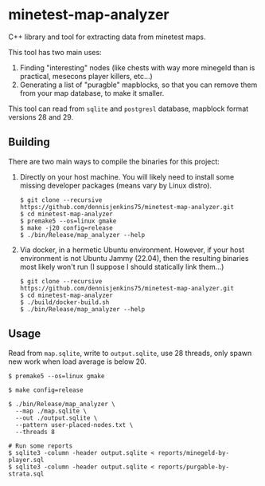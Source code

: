 # minetest-map-analyzer

C++ library and tool for extracting data from minetest maps.

This tool has two main uses:

1. Finding "interesting" nodes (like chests with way more minegeld than is
   practical, mesecons player killers, etc...)
1. Generating a list of "puragble" mapblocks, so that you can remove them from
   your map database, to make it smaller.

This tool can read from `sqlite` and `postgresl` database, mapblock format
versions 28 and 29.

## Building

There are two main ways to compile the binaries for this project:

1. Directly on your host machine.  You will likely need to install some
   missing developer packages (means vary by Linux distro).

   ```
   $ git clone --recursive https://github.com/dennisjenkins75/minetest-map-analyzer.git
   $ cd minetest-map-analyzer
   $ premake5 --os=linux gmake
   $ make -j20 config=release
   $ ./bin/Release/map_analyzer --help
   ```

1. Via docker, in a hermetic Ubuntu environment.  However, if your host
   environment is not Ubuntu Jammy (22.04), then the resulting binaries
   most likely won't run (I suppose I should statically link them...)

   ```
   $ git clone --recursive https://github.com/dennisjenkins75/minetest-map-analyzer.git
   $ cd minetest-map-analyzer
   $ ./build/docker-build.sh
   $ ./bin/Release/map_analyzer --help
   ```

## Usage

Read from `map.sqlite`, write to `output.sqlite`, use 28 threads, only spawn
new work when load average is below 20.

```
$ premake5 --os=linux gmake

$ make config=release

$ ./bin/Release/map_analyzer \
  --map ./map.sqlite \
  --out ./output.sqlite \
  --pattern user-placed-nodes.txt \
  --threads 8

# Run some reports
$ sqlite3 -column -header output.sqlite < reports/minegeld-by-player.sql
$ sqlite3 -column -header output.sqlite < reports/purgable-by-strata.sql
```

```
